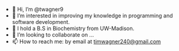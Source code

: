 - 👋 Hi, I’m @twagner9
- 👀 I’m interested in improving my knowledge in programming and software development.
- 🌱 I hold a B.S in Biochemistry from UW-Madison.
- 💞️ I’m looking to collaborate on ...
- 📫 How to reach me: by email at timwagner240@gmail.com

<!---
twagner9/twagner9 is a ✨ special ✨ repository because its `README.md` (this file) appears on your GitHub profile.
You can click the Preview link to take a look at your changes.
--->
